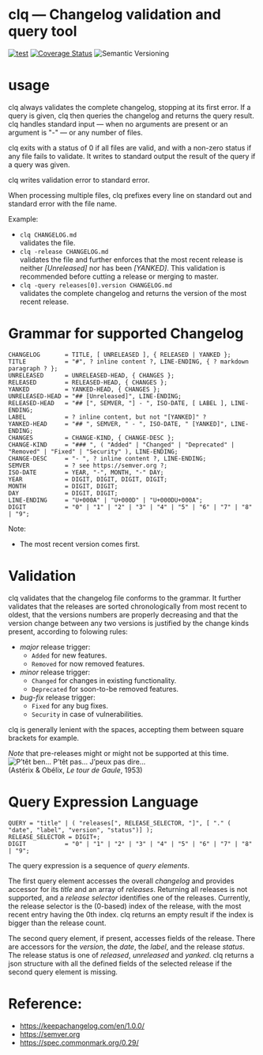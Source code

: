 # clq — Changelog validation and query tool

[![test](https://github.com/denisa/clq/workflows/test/badge.svg)](https://github.com/denisa/clq/actions?query=workflow%3Atest+branch%3Amaster)
[![Coverage Status](https://coveralls.io/repos/github/denisa/clq/badge.svg?branch=master)](https://coveralls.io/github/denisa/clq?branch=master)
![Semantic Versioning](https://img.shields.io/badge/Sematic%20Versioning-2.0.0-informational)

# usage
clq always validates the complete changelog, stopping at its first error. If a query is given, clq then queries the changelog and returns the query result. clq handles standard input — when no arguments are present or an argument is "-" — or any number of files.

clq exits with a status of 0 if all files are valid, and with a non-zero status if any file fails to validate. It writes to standard output the result of the query if a query was given.

clq writes validation error to standard error.

When processing multiple files, clq prefixes every line on standard out and standard error with the file name.

Example:
- `clq CHANGELOG.md`\
validates the file.
- `clq -release CHANGELOG.md`\
validates the file and further enforces that the most recent release is neither _[Unreleased]_ nor has been _[YANKED]_. This validation is recommended before cutting a release or merging to master.
- `clq -query releases[0].version CHANGELOG.md`\
validates the complete changelog and returns the version of the most recent release.


# Grammar for supported Changelog
```
CHANGELOG       = TITLE, [ UNRELEASED ], { RELEASED | YANKED };
TITLE           = "#", ? inline content ?, LINE-ENDING, { ? markdown paragraph ? };
UNRELEASED      = UNRELEASED-HEAD, { CHANGES };
RELEASED        = RELEASED-HEAD, { CHANGES };
YANKED          = YANKED-HEAD, { CHANGES };
UNRELEASED-HEAD = "## [Unreleased]", LINE-ENDING;
RELEASED-HEAD   = "## [", SEMVER, "] - ", ISO-DATE, [ LABEL ], LINE-ENDING;
LABEL           = ? inline content, but not "[YANKED]" ?
YANKED-HEAD     = "## ", SEMVER, " - ", ISO-DATE, " [YANKED]", LINE-ENDING;
CHANGES         = CHANGE-KIND, { CHANGE-DESC };
CHANGE-KIND     = "### ", ( "Added" | "Changed" | "Deprecated" | "Removed" | "Fixed" | "Security" ), LINE-ENDING;
CHANGE-DESC     = "- ", ? inline content ?, LINE-ENDING;
SEMVER          = ? see https://semver.org ?;
ISO-DATE        = YEAR, "-", MONTH, "-" DAY;
YEAR            = DIGIT, DIGIT, DIGIT, DIGIT;
MONTH           = DIGIT, DIGIT;
DAY             = DIGIT, DIGIT;
LINE-ENDING     = "U+000A" | "U+000D" | "U+000DU+000A";
DIGIT           = "0" | "1" | "2" | "3" | "4" | "5" | "6" | "7" | "8" | "9";
```
Note:
- The most recent version comes first.

# Validation
clq validates that the changelog file conforms to the grammar. It further validates that the releases are sorted chronologically from most recent to oldest, that the versions numbers are properly decreasing and that the version change between any two versions is justified by the change kinds present, according to folowing rules:
- _major_ release trigger:
   - `Added` for new features.
   - `Removed` for now removed features.
- _minor_ release trigger:
   - `Changed` for changes in existing functionality.
   - `Deprecated` for soon-to-be removed features.
- _bug-fix_ release trigger:
   - `Fixed` for any bug fixes.
   - `Security` in case of vulnerabilities.

clq is generally lenient with the spaces, accepting them between square brackets for example.

_Note_ that pre-releases might or might not be supported at this time.
![P’têt ben… P’têt pas… J’peux pas dire…](https://lestribulationsdunfrancophoneenfrancophonie.files.wordpress.com/2017/02/http-www-etaletaculture-frwp-contentuploads201512une-reponse-de-normands.jpg?w=317&h=269)\
(Astérix & Obélix, _Le tour de Gaule_, 1953)

# Query Expression Language
```
QUERY = "title" | ( "releases[", RELEASE_SELECTOR, "]", [ "." ( "date", "label", "version", "status")] );
RELEASE_SELECTOR = DIGIT+;
DIGIT           = "0" | "1" | "2" | "3" | "4" | "5" | "6" | "7" | "8" | "9";
```
The query expression is a sequence of _query elements_.

The first query element accesses the overall _changelog_ and provides accessor for its _title_ and an array of _releases_. Returning all releases is not supported, and a _release selector_ identifies one of the releases. Currently, the release selector is the (0-based) index of the release, with the most recent entry having the 0th index. clq returns an empty result if the index is bigger than the release count.

The second query element, if present, accesses fields of the release. There are accessors for the _version_, the _date_, the _label_, and the release _status_. The release status is one of _released_, _unreleased_ and _yanked_. clq returns a json structure with all the defined fields of the selected release if the second query element is missing.


# Reference:
- https://keepachangelog.com/en/1.0.0/
- https://semver.org
- https://spec.commonmark.org/0.29/
